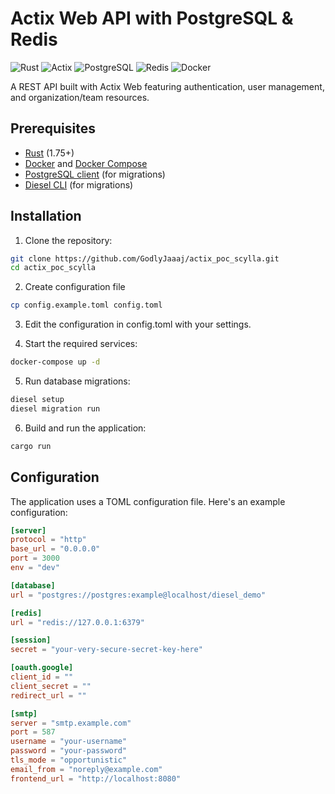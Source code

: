 # Actix Web API with PostgreSQL & Redis

![Rust](https://img.shields.io/badge/Rust-Language-orange)
![Actix](https://img.shields.io/badge/Actix-Web_Framework-blue)
![PostgreSQL](https://img.shields.io/badge/PostgreSQL-Database-blue)
![Redis](https://img.shields.io/badge/Redis-Session_Store-red)
![Docker](https://img.shields.io/badge/Docker-Container-blue)

A REST API built with Actix Web featuring authentication, user management, and organization/team resources.

## Prerequisites

- [Rust](https://www.rust-lang.org/tools/install) (1.75+)
- [Docker](https://docs.docker.com/get-docker/) and [Docker Compose](https://docs.docker.com/compose/install/)
- [PostgreSQL client](https://www.postgresql.org/download/) (for migrations)
- [Diesel CLI](https://diesel.rs/guides/getting-started) (for migrations)

## Installation

1. Clone the repository:

```bash
git clone https://github.com/GodlyJaaaj/actix_poc_scylla.git
cd actix_poc_scylla
```

2. Create configuration file

```bash
cp config.example.toml config.toml
```

3. Edit the configuration in config.toml with your settings.

4. Start the required services:

```bash
docker-compose up -d
```

5. Run database migrations:

```bash
diesel setup
diesel migration run
```

6. Build and run the application:

```bash
cargo run
```

## Configuration

The application uses a TOML configuration file. Here's an example configuration:

```toml
[server]
protocol = "http"
base_url = "0.0.0.0"
port = 3000
env = "dev"

[database]
url = "postgres://postgres:example@localhost/diesel_demo"

[redis]
url = "redis://127.0.0.1:6379"

[session]
secret = "your-very-secure-secret-key-here"

[oauth.google]
client_id = ""
client_secret = ""
redirect_url = ""

[smtp]
server = "smtp.example.com"
port = 587
username = "your-username"
password = "your-password"
tls_mode = "opportunistic"
email_from = "noreply@example.com"
frontend_url = "http://localhost:8080"
```
